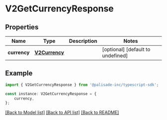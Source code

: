 # V2GetCurrencyResponse


## Properties

Name | Type | Description | Notes
------------ | ------------- | ------------- | -------------
**currency** | [**V2Currency**](V2Currency.md) |  | [optional] [default to undefined]

## Example

```typescript
import { V2GetCurrencyResponse } from '@palisade-inc/typescript-sdk';

const instance: V2GetCurrencyResponse = {
    currency,
};
```

[[Back to Model list]](../README.md#documentation-for-models) [[Back to API list]](../README.md#documentation-for-api-endpoints) [[Back to README]](../README.md)
